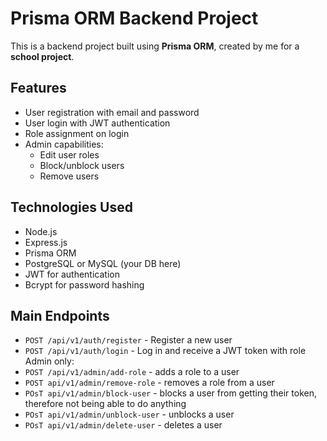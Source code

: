 # Prisma ORM Backend Project

This is a backend project built using **Prisma ORM**, created by me for a **school project**.

## Features

- User registration with email and password
- User login with JWT authentication
- Role assignment on login
- Admin capabilities:
  - Edit user roles
  - Block/unblock users
  - Remove users

## Technologies Used

- Node.js
- Express.js
- Prisma ORM
- PostgreSQL or MySQL (your DB here)
- JWT for authentication
- Bcrypt for password hashing

## Main Endpoints

- `POST /api/v1/auth/register` - Register a new user
- `POST /api/v1/auth/login` - Log in and receive a JWT token with role
Admin only:
- `POST /api/v1/admin/add-role` - adds a role to a user
- `POST api/v1/admin/remove-role` - removes a role from a user
- `POsT api/v1/admin/block-user` - blocks a user from getting their token, therefore not being able to do anything
- `POsT api/v1/admin/unblock-user` - unblocks a user
- `POsT api/v1/admin/delete-user` - deletes a user


